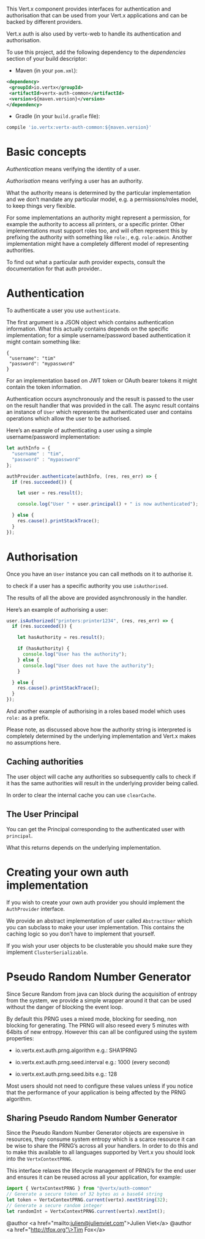 This Vert.x component provides interfaces for authentication and
authorisation that can be used from your Vert.x applications and can be
backed by different providers.

Vert.x auth is also used by vertx-web to handle its authentication and
authorisation.

To use this project, add the following dependency to the *dependencies*
section of your build descriptor:

  - Maven (in your `pom.xml`):

<!-- end list -->

``` xml
<dependency>
 <groupId>io.vertx</groupId>
 <artifactId>vertx-auth-common</artifactId>
 <version>${maven.version}</version>
</dependency>
```

  - Gradle (in your `build.gradle` file):

<!-- end list -->

``` groovy
compile 'io.vertx:vertx-auth-common:${maven.version}'
```

# Basic concepts

*Authentication* means verifying the identity of a user.

*Authorisation* means verifying a user has an authority.

What the authority means is determined by the particular implementation
and we don’t mandate any particular model, e.g. a permissions/roles
model, to keep things very flexible.

For some implementations an authority might represent a permission, for
example the authority to access all printers, or a specific printer.
Other implementations must support roles too, and will often represent
this by prefixing the authority with something like `role:`, e.g.
`role:admin`. Another implementation might have a completely different
model of representing authorities.

To find out what a particular auth provider expects, consult the
documentation for that auth provider..

# Authentication

To authenticate a user you use `authenticate`.

The first argument is a JSON object which contains authentication
information. What this actually contains depends on the specific
implementation; for a simple username/password based authentication it
might contain something like:

    {
     "username": "tim"
     "password": "mypassword"
    }

For an implementation based on JWT token or OAuth bearer tokens it might
contain the token information.

Authentication occurs asynchronously and the result is passed to the
user on the result handler that was provided in the call. The async
result contains an instance of `User` which represents the authenticated
user and contains operations which allow the user to be authorised.

Here’s an example of authenticating a user using a simple
username/password implementation:

``` js
let authInfo = {
  "username" : "tim",
  "password" : "mypassword"
};

authProvider.authenticate(authInfo, (res, res_err) => {
  if (res.succeeded()) {

    let user = res.result();

    console.log("User " + user.principal() + " is now authenticated");

  } else {
    res.cause().printStackTrace();
  }
});
```

# Authorisation

Once you have an `User` instance you can call methods on it to authorise
it.

to check if a user has a specific authority you use `isAuthorised`.

The results of all the above are provided asynchronously in the handler.

Here’s an example of authorising a user:

``` js
user.isAuthorized("printers:printer1234", (res, res_err) => {
  if (res.succeeded()) {

    let hasAuthority = res.result();

    if (hasAuthority) {
      console.log("User has the authority");
    } else {
      console.log("User does not have the authority");
    }

  } else {
    res.cause().printStackTrace();
  }
});
```

And another example of authorising in a roles based model which uses
`role:` as a prefix.

Please note, as discussed above how the authority string is interpreted
is completely determined by the underlying implementation and Vert.x
makes no assumptions here.

## Caching authorities

The user object will cache any authorities so subsequently calls to
check if it has the same authorities will result in the underlying
provider being called.

In order to clear the internal cache you can use `clearCache`.

## The User Principal

You can get the Principal corresponding to the authenticated user with
`principal`.

What this returns depends on the underlying implementation.

# Creating your own auth implementation

If you wish to create your own auth provider you should implement the
`AuthProvider` interface.

We provide an abstract implementation of user called `AbstractUser`
which you can subclass to make your user implementation. This contains
the caching logic so you don’t have to implement that yourself.

If you wish your user objects to be clusterable you should make sure
they implement `ClusterSerializable`.

# Pseudo Random Number Generator

Since Secure Random from java can block during the acquisition of
entropy from the system, we provide a simple wrapper around it that can
be used without the danger of blocking the event loop.

By default this PRNG uses a mixed mode, blocking for seeding, non
blocking for generating. The PRNG will also reseed every 5 minutes with
64bits of new entropy. However this can all be configured using the
system properties:

  - io.vertx.ext.auth.prng.algorithm e.g.: SHA1PRNG

  - io.vertx.ext.auth.prng.seed.interval e.g.: 1000 (every second)

  - io.vertx.ext.auth.prng.seed.bits e.g.: 128

Most users should not need to configure these values unless if you
notice that the performance of your application is being affected by the
PRNG algorithm.

## Sharing Pseudo Random Number Generator

Since the Pseudo Random Number Generator objects are expensive in
resources, they consume system entropy which is a scarce resource it can
be wise to share the PRNG’s across all your handlers. In order to do
this and to make this available to all languages supported by Vert.x you
should look into the `VertxContextPRNG`.

This interface relaxes the lifecycle management of PRNG’s for the end
user and ensures it can be reused across all your application, for
example:

``` js
import { VertxContextPRNG } from "@vertx/auth-common"
// Generate a secure token of 32 bytes as a base64 string
let token = VertxContextPRNG.current(vertx).nextString(32);
// Generate a secure random integer
let randomInt = VertxContextPRNG.current(vertx).nextInt();
```

@author \<a href="mailto:julien@julienviet.com"\>Julien Viet\</a\>
@author \<a href="http://tfox.org"\>Tim Fox\</a\>
